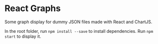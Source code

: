 # React Graphs

Some graph display for dummy JSON files made with React and ChartJS.

In the root folder, run `npm install --save` to install dependencies.
Run `npm start` to display it.
